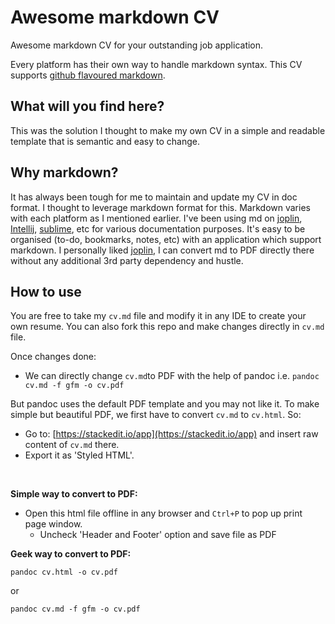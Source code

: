 # Awesome markdown CV

Awesome markdown CV for your outstanding job application.

Every platform has their own way to handle markdown syntax. This CV supports [github flavoured markdown](https://github.github.com/gfm/). 

## What will you find here?
This was the solution I thought to make my own CV in a simple and readable template that is semantic and easy to change.

## Why markdown?

It has always been tough for me to maintain and update my CV in doc format. I thought to leverage markdown format for this. Markdown varies with each platform as I mentioned earlier. I've been using md on [joplin](https://github.com/laurent22/joplin), [Intellij](https://github.com/JetBrains/intellij-community), [sublime](https://github.com/SublimeText-Markdown/MarkdownEditing), etc for various documentation purposes. It's easy to be organised (to-do, bookmarks, notes, etc) with an application which support markdown. I personally liked [joplin](https://github.com/laurent22/joplin), I can convert md to PDF directly there without any additional 3rd party dependency and hustle.

## How to use

You are free to take my `cv.md` file and modify it in any IDE to create your own resume. You can also fork this repo and make changes directly in `cv.md` file.

Once changes done:

- We can directly change `cv.md`to PDF with the help of pandoc i.e. `pandoc cv.md -f gfm -o cv.pdf`

But pandoc uses the default PDF template and you may not like it. To make simple but beautiful PDF, we first have to convert `cv.md` to `cv.html`. So: 

- Go to: [https://stackedit.io/app](https://stackedit.io/app) and insert raw content of `cv.md` there.
- Export it as 'Styled HTML'. 
<br>

**Simple way to convert to PDF:**

- Open this html file offline in any browser and `Ctrl+P` to pop up print page window. 
    - Uncheck 'Header and Footer' option and save file as PDF

**Geek way to convert to PDF:**

`pandoc cv.html -o cv.pdf`

or

`pandoc cv.md -f gfm -o cv.pdf`